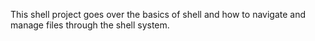 This shell project goes over the basics of shell and how to navigate
and manage files through the shell system.